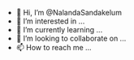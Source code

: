 - 👋 Hi, I’m @NalandaSandakelum
- 👀 I’m interested in ...
- 🌱 I’m currently learning ...
- 💞️ I’m looking to collaborate on ...
- 📫 How to reach me ...

<!---
NalandaSandakelum/NalandaSandakelum is a ✨ special ✨ repository because its `README.md` (this file) appears on your GitHub profile.
You can click the Preview link to take a look at your changes.
--->
